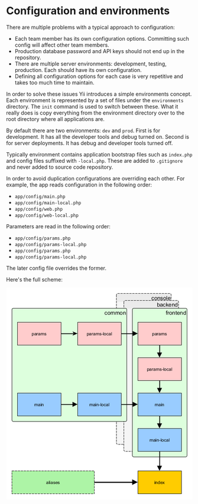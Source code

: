 Configuration and environments
==============================

There are multiple problems with a typical approach to configuration:

- Each team member has its own configuration options. Committing such config will affect other team members.
- Production database password and API keys should not end up in the repository.
- There are multiple server environments: development, testing, production. Each should have its own configuration.
- Defining all configuration options for each case is very repetitive and takes too much time to maintain.

In order to solve these issues Yii introduces a simple environments concept. Each environment is represented
by a set of files under the `environments` directory. The `init` command is used to switch between these. What it really does is
copy everything from the environment directory over to the root directory where all applications are.

By default there are two environments: `dev` and `prod`. First is for development. It has all the developer tools
and debug turned on. Second is for server deployments. It has debug and developer tools turned off. 

Typically environment contains application bootstrap files such as `index.php` and config files suffixed with
`-local.php`. These are added to `.gitignore` and never added to source code repository.

In order to avoid duplication configurations are overriding each other. For example, the app reads configuration in the
following order:

- `app/config/main.php`
- `app/config/main-local.php`
- `app/config/web.php`
- `app/config/web-local.php`

Parameters are read in the following order:

- `app/config/params.php`
- `app/config/params-local.php`
- `app/config/params.php`
- `app/config/params-local.php`

The later config file overrides the former.

Here's the full scheme:

![Advanced application configs](images/advanced-app-configs.png)
